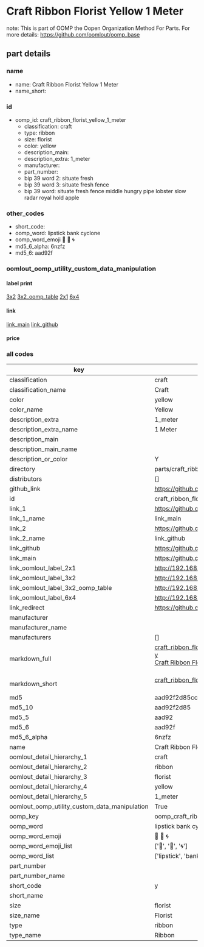 # Craft Ribbon Florist Yellow 1 Meter  

note: This is part of OOMP the Oopen Organization Method For Parts. For more details: https://github.com/oomlout/oomp_base

##  part details
  







### name
* name: Craft Ribbon Florist Yellow 1 Meter
* name_short: 
### id
* oomp_id: craft_ribbon_florist_yellow_1_meter
  * classification: craft
  * type: ribbon
  * size: florist
  * color: yellow
  * description_main: 
  * description_extra: 1_meter
  * manufacturer: 
  * part_number: 
  * bip 39 word 2: situate fresh
  * bip 39 word 3: situate fresh fence
  * bip 39 word: situate fresh fence middle hungry pipe lobster slow radar royal hold apple

### other_codes
* short_code: 
* oomp_word: lipstick bank cyclone
* oomp_word_emoji :lipstick: :bank: :cyclone:
* md5_6_alpha: 6nzfz
* md5_6: aad92f






### oomlout_oomp_utility_custom_data_manipulation
#### label print
[3x2](http://192.168.1.245:1112/?label=oomp%206nzfz)
[3x2_oomp_table](http://192.168.1.108:1112/?label=oomp%206nzfz)
[2x1](http://192.168.1.242:1112/?label=oomp%206nzfz)
[6x4](http://192.168.1.55:1112/?label=oomp%206nzfz)    

#### link

[link_main](https://github.com/oomlout/oomlout_oomp_version_1_messy/tree/main/parts/craft_ribbon_florist_yellow_1_meter) [link_github](https://github.com/oomlout/oomlout_oomp_version_1_messy/tree/main/parts/craft_ribbon_florist_yellow_1_meter)                             

#### price







### all codes 
| key | value |  
| --- | --- |  
| classification | craft |  
| classification_name | Craft |  
| color | yellow |  
| color_name | Yellow |  
| description_extra | 1_meter |  
| description_extra_name | 1 Meter |  
| description_main |  |  
| description_main_name |  |  
| description_or_color | Y  |  
| directory | parts/craft_ribbon_florist_yellow_1_meter |  
| distributors | [] |  
| github_link | https://github.com/oomlout/oomlout_oomp_part_src/tree/main/parts/craft_ribbon_florist_yellow_1_meter |  
| id | craft_ribbon_florist_yellow_1_meter |  
| link_1 | https://github.com/oomlout/oomlout_oomp_version_1_messy/tree/main/parts/craft_ribbon_florist_yellow_1_meter |  
| link_1_name | link_main |  
| link_2 | https://github.com/oomlout/oomlout_oomp_version_1_messy/tree/main/parts/craft_ribbon_florist_yellow_1_meter |  
| link_2_name | link_github |  
| link_github | https://github.com/oomlout/oomlout_oomp_version_1_messy/tree/main/parts/craft_ribbon_florist_yellow_1_meter |  
| link_main | https://github.com/oomlout/oomlout_oomp_version_1_messy/tree/main/parts/craft_ribbon_florist_yellow_1_meter |  
| link_oomlout_label_2x1 | http://192.168.1.242:1112/?label=oomp%206nzfz |  
| link_oomlout_label_3x2 | http://192.168.1.245:1112/?label=oomp%206nzfz |  
| link_oomlout_label_3x2_oomp_table | http://192.168.1.108:1112/?label=oomp%206nzfz |  
| link_oomlout_label_6x4 | http://192.168.1.55:1112/?label=oomp%206nzfz |  
| link_redirect | https://github.com/oomlout/oomlout_oomp_version_1_messy/tree/main/parts/craft_ribbon_florist_yellow_1_meter |  
| manufacturer |  |  
| manufacturer_name |  |  
| manufacturers | [] |  
| markdown_full | [craft_ribbon_florist_yellow_1_meter](none)<br>[y](none)<br>[Craft Ribbon Florist Yellow 1 Meter](none)<br><br> |  
| markdown_short | [craft_ribbon_florist_yellow_1_meter](none)<br><br> |  
| md5 | aad92f2d85cc30669537a8c4aa17364d |  
| md5_10 | aad92f2d85 |  
| md5_5 | aad92 |  
| md5_6 | aad92f |  
| md5_6_alpha | 6nzfz |  
| name | Craft Ribbon Florist Yellow 1 Meter |  
| oomlout_detail_hierarchy_1 | craft |  
| oomlout_detail_hierarchy_2 | ribbon |  
| oomlout_detail_hierarchy_3 | florist |  
| oomlout_detail_hierarchy_4 | yellow |  
| oomlout_detail_hierarchy_5 | 1_meter |  
| oomlout_oomp_utility_custom_data_manipulation | True |  
| oomp_key | oomp_craft_ribbon_florist_yellow_1_meter |  
| oomp_word | lipstick bank cyclone |  
| oomp_word_emoji | :lipstick: :bank: :cyclone: |  
| oomp_word_emoji_list | [':lipstick:', ':bank:', ':cyclone:'] |  
| oomp_word_list | ['lipstick', 'bank', 'cyclone'] |  
| part_number |  |  
| part_number_name |  |  
| short_code | y |  
| short_name |  |  
| size | florist |  
| size_name | Florist |  
| type | ribbon |  
| type_name | Ribbon |  
